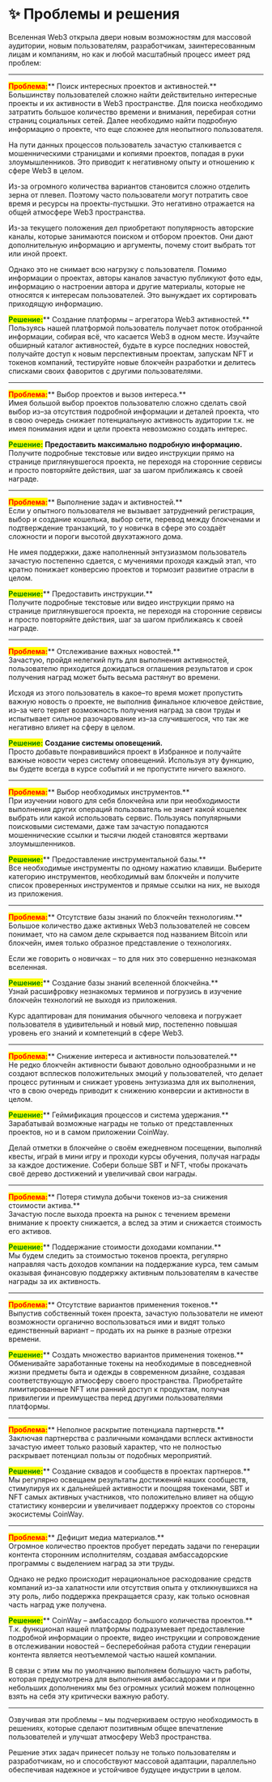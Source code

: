 # ✨ Проблемы и решения

Вселенная Web3 открыла двери новым возможностям для массовой аудитории, новым пользователям, разработчикам, заинтересованным лицам и компаниям, но как и любой масштабный процесс имеет ряд проблем:

***

<mark style="color:red;">**Проблема:**</mark>** Поиск интересных проектов и активностей.**\
Большинству пользователей сложно найти действительно интересные проекты и их активности в Web3 пространстве. Для поиска необходимо затратить большое количество времени и внимания, перебирая сотни страниц социальных сетей. Далее необходимо найти подробную информацию о проекте, что еще сложнее для неопытного пользователя.

На пути данных процессов пользователь зачастую сталкивается с мошенническими страницами и копиями проектов, попадая в руки злоумышленников. Это приводит к негативному опыту и отношению к сфере Web3 в целом.

Из-за огромного количества вариантов становится сложно отделить зерна от плевел. Поэтому часто пользователи могут потратить свое время и ресурсы на проекты-пустышки. Это негативно отражается на общей атмосфере Web3 пространства.

Из-за текущего положения дел приобретают популярность авторские каналы, которые занимаются поиском и отбором проектов. Они дают дополнительную информацию и аргументы, почему стоит выбрать тот или иной проект.

Однако это не снимает всю нагрузку с пользователя. Помимо информации о проектах, авторы каналов зачастую публикуют фото еды, информацию о настроении автора и другие материалы, которые не относятся к интересам пользователей. Это вынуждает их сортировать приходящую информацию.

<mark style="color:green;">**Решение:**</mark>** Создание платформы – агрегатора Web3 активностей.**\
Пользуясь нашей платформой пользователь получает поток отобранной информации, собирая всё, что касается Web3 в одном месте. Изучайте обширный каталог активностей, будьте в курсе последних новостей, получайте доступ к новым перспективным проектам, запускам NFT и токенов компаний, тестируйте новые блокчейн разработки и делитесь списками своих фаворитов с другими пользователями.

***

<mark style="color:red;">**Проблема:**</mark>** Выбор проектов и вызов интереса.** \
Имея большой выбор проектов пользователю сложно сделать свой выбор из–за отсутствия подробной информации и деталей проекта, что в свою очередь снижает потенциальную активность аудитории т.к. не имея понимания идеи и цели проекта невозможно создать интерес.

<mark style="color:green;">**Решение:**</mark> **Предоставить максимально подробную информацию.** \
Получите подробные текстовые или видео инструкции прямо на странице приглянувшегося проекта, не переходя на сторонние сервисы и просто повторяйте действия, шаг за шагом приближаясь к своей награде.

***

<mark style="color:red;">**Проблема:**</mark>** Выполнение задач и активностей.**\
Если у опытного пользователя не вызывает затруднений регистрация, выбор и создание кошелька, выбор сети, перевод между блокченами и подтверждение транзакций, то у новичка в сфере это создаёт сложности и пороги высотой двухэтажного дома.

Не имея поддержки, даже наполненный энтузиазмом пользователь зачастую постепенно сдается, с мучениями проходя каждый этап, что кратно понижает конверсию проектов и тормозит развитие отрасли в целом.

<mark style="color:green;">**Решение:**</mark>** Предоставить инструкции.**\
Получите подробные текстовые или видео инструкции прямо на странице приглянувшегося проекта, не переходя на сторонние сервисы и просто повторяйте действия, шаг за шагом приближаясь к своей награде.

***

<mark style="color:red;">**Проблема:**</mark>** Отслеживание важных новостей.**\
Зачастую, пройдя нелегкий путь для выполнения активностей, пользователю приходится дожидаться оглашения результатов и срок получения наград может быть весьма растянут во времени.

Исходя из этого пользователь в какое–то время может пропустить важную новость о проекте, не выполнив финальное ключевое действие, из–за чего теряет возможность получения наград за свои труды и испытывает сильное разочарование из–за случившегося, что так же негативно влияет на сферу в целом.

<mark style="color:green;">**Решение:**</mark> **Создание системы оповещений.**\
Просто добавьте понравившийся проект в Избранное и получайте важные новости через систему оповещений. Используя эту функцию, вы будете всегда в курсе событий и не пропустите ничего важного.

***

<mark style="color:red;">**Проблема:**</mark>** Выбор необходимых инструментов.**\
При изучении нового для себя блокчейна или при необходимости выполнения других операций пользователь не знает какой кошелек выбрать или какой использовать сервис. Пользуясь популярными поисковыми системами, даже там зачастую попадаются мошеннические ссылки и тысячи людей становятся жертвами злоумышленников.

<mark style="color:green;">**Решение:**</mark>** Предоставление инструментальной базы.**\
Все необходимые инструменты по одному нажатию клавиши. Выберите категорию инструментов, необходимый вам блокчейн и получите список проверенных инструментов и прямые ссылки на них, не выходя из приложения.

***

<mark style="color:red;">**Проблема:**</mark>** Отсутствие базы знаний по блокчейн технологиям.**\
Большое количество даже активных Web3 пользователей не совсем понимает, что на самом деле скрывается под названием Bitcoin или блокчейн, имея только образное представление о технологиях.

Если же говорить о новичках – то для них это совершенно незнакомая вселенная.

<mark style="color:green;">**Решение:**</mark>** Создание базы знаний вселенной блокчейна.**\
Узнай расшифровку незнакомых терминов и погрузись в изучение блокчейн технологий не выходя из приложения.

Курс адаптирован для понимания обычного человека и погружает пользователя в удивительный и новый мир, постепенно повышая уровень его знаний и компетенций в сфере Web3.

***

<mark style="color:red;">**Проблема:**</mark>** Снижение интереса и активности пользователей.**\
Не редко блокчейн активности бывают довольно однообразными и не создают всплесков положительных эмоций у пользователей, что делает процесс рутинным и снижает уровень энтузиазма для их выполнения, что в свою очередь приводит к снижению конверсии и активности в целом.

<mark style="color:green;">**Решение:**</mark>** Геймификация процессов и система удержания.**\
Зарабатывай возможные награды не только от представленных проектов, но и в самом приложении CoinWay.

Делай отметки в блокчейне о своём ежедневном посещении, выполняй квесты, играй в мини игру и проходи курсы обучения, получая награды за каждое достижение. Собери больше SBT и NFT, чтобы прокачать своё дерево достижений и увеличивай свои награды.

***

<mark style="color:red;">**Проблема:**</mark>** Потеря стимула добычи токенов из–за снижения стоимости актива.**\
Зачастую после выхода проекта на рынок с течением времени внимание к проекту снижается, а вслед за этим и снижается стоимость его активов.

<mark style="color:green;">**Решение:**</mark>** Поддержание стоимости доходами компании.**\
Мы будем следить за стоимостью токенов проекта, регулярно направляя часть доходов компании на поддержание курса, тем самым оказывая финансовую поддержку активным пользователям в качестве награды за их активность.

***

<mark style="color:red;">**Проблема:**</mark>** Отсутствие вариантов применения токенов.**\
Выпустив собственный токен проекта, зачастую пользователи не имеют возможности органично воспользоваться ими и видят только единственный вариант – продать их на рынке в разные отрезки времени.

<mark style="color:green;">**Решение:**</mark>** Создать множество вариантов применения токенов.**\
Обменивайте заработанные токены на необходимые в повседневной жизни предметы быта и одежды в современном дизайне, создавая соответствующую атмосферу своего пространства. Приобретайте лимитированные NFT или ранний доступ к продуктам, получая привилегии и преимущества перед другими пользователями платформы.

***

<mark style="color:red;">**Проблема:**</mark>** Неполное раскрытие потенциала партнерств.**\
Заключая партнерства с различными командами всплеск активности зачастую имеет только разовый характер, что не полностью раскрывает потенциал пользы от подобных мероприятий.

<mark style="color:green;">**Решение:**</mark>** Создание сквадов и сообществ в проектах партнеров.**\
Мы регулярно освещаем результаты достижений наших сообществ, стимулируя их к дальнейшей активности и поощряя токенами, SBT и NFT самых активных участников, что положительно влияет на общую статистику конверсии и увеличивает поддержку проектов со стороны экосистемы CoinWay.

***

<mark style="color:red;">**Проблема:**</mark>** Дефицит медиа материалов.**\
Огромное количество проектов пробует передать задачи по генерации контента сторонним исполнителям, создавая амбассадорские программы с выделением наград за эти труды.

Однако не редко происходит нерациональное расходование средств компаний из–за халатности или отсутствия опыта у откликнувшихся на эту роль, либо поддержка прекращается сразу, как только основная часть наград уже получена.

<mark style="color:green;">**Решение:**</mark>** CoinWay – амбассадор большого количества проектов.**\
Т.к. функционал нашей платформы подразумевает предоставление подробной информации о проекте, видео инструкции и сопровождение в отслеживании новостей – бесперебойная работа студии генерации контента является неотъемлемой частью нашей компании.

В связи с этим мы по умолчанию выполняем большую часть работы, которая предусмотрена для выполнения амбассадорами и при небольших дополнениях мы без огромных усилий можем полноценно взять на себя эту критически важную работу.

***

Озвучивая эти проблемы – мы подчеркиваем острую необходимость в решениях, которые сделают позитивным общее впечатление пользователей и улучшат атмосферу Web3 пространства.

Решение этих задач принесет пользу не только пользователям и разработчикам, но и способствуют массовой адаптации, параллельно обеспечивая надежное и устойчивое будущее индустрии в целом.
